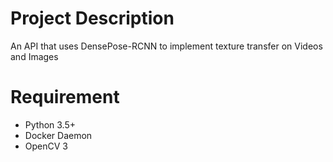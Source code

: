 # Project Description
An API that uses DensePose-RCNN to implement texture transfer on Videos and Images

# Requirement
* Python 3.5+
* Docker Daemon
* OpenCV 3
